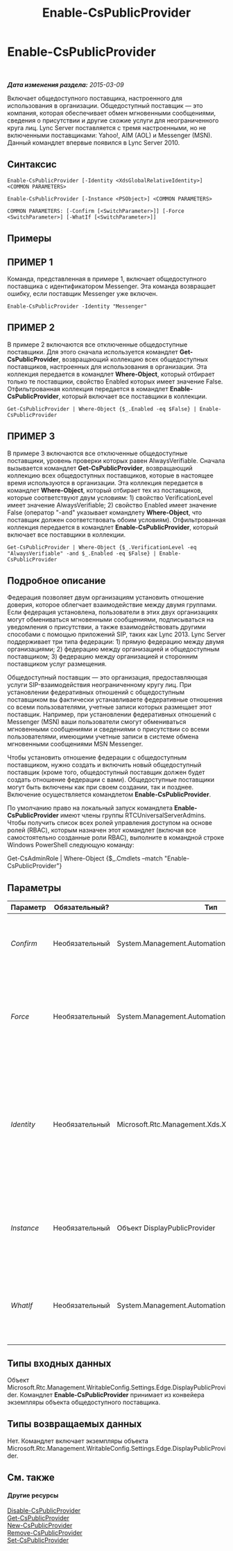 ﻿---
title: Enable-CsPublicProvider
TOCTitle: Enable-CsPublicProvider
ms:assetid: 98370dfd-9a53-41a8-a1f3-bb7a516c3c5e
ms:mtpsurl: https://technet.microsoft.com/ru-ru/library/Gg398780(v=OCS.15)
ms:contentKeyID: 49310603
ms.date: 05/19/2016
mtps_version: v=OCS.15
ms.translationtype: HT
---

# Enable-CsPublicProvider

 

_**Дата изменения раздела:** 2015-03-09_

Включает общедоступного поставщика, настроенного для использования в организации. Общедоступный поставщик — это компания, которая обеспечивает обмен мгновенными сообщениями, сведения о присутствии и другие схожие услуги для неограниченного круга лиц. Lync Server поставляется с тремя настроенными, но не включенными поставщиками: Yahoo\!, AIM (AOL) и Messenger (MSN). Данный командлет впервые появился в Lync Server 2010.

## Синтаксис

    Enable-CsPublicProvider [-Identity <XdsGlobalRelativeIdentity>] <COMMON PARAMETERS>

    Enable-CsPublicProvider [-Instance <PSObject>] <COMMON PARAMETERS>

    COMMON PARAMETERS: [-Confirm [<SwitchParameter>]] [-Force <SwitchParameter>] [-WhatIf [<SwitchParameter>]]

## Примеры

## ПРИМЕР 1

Команда, представленная в примере 1, включает общедоступного поставщика с идентификатором Messenger. Эта команда возвращает ошибку, если поставщик Messenger уже включен.

    Enable-CsPublicProvider -Identity "Messenger"

## ПРИМЕР 2

В примере 2 включаются все отключенные общедоступные поставщики. Для этого сначала используется командлет **Get-CsPublicProvider**, возвращающий коллекцию всех общедоступных поставщиков, настроенных для использования в организации. Эта коллекция передается в командлет **Where-Object**, который отбирает только те поставщики, свойство Enabled которых имеет значение False. Отфильтрованная коллекция передается в командлет **Enable-CsPublicProvider**, который включает все поставщики в коллекции.

    Get-CsPublicProvider | Where-Object {$_.Enabled -eq $False} | Enable-CsPublicProvider

## ПРИМЕР 3

В примере 3 включаются все отключенные общедоступные поставщики, уровень проверки которых равен AlwaysVerifiable. Сначала вызывается командлет **Get-CsPublicProvider**, возвращающий коллекцию всех общедоступных поставщиков, которые в настоящее время используются в организации. Эта коллекция передается в командлет **Where-Object**, который отбирает тех из поставщиков, которые соответствуют двум условиям: 1) свойство VerificationLevel имеет значение AlwaysVerifiable; 2) свойство Enabled имеет значение False (оператор "-and" указывает командлету **Where-Object**, что поставщик должен соответствовать обоим условиям). Отфильтрованная коллекция передается в командлет **Enable-CsPublicProvider**, который включает все поставщики в коллекции.

    Get-CsPublicProvider | Where-Object {$_.VerificationLevel -eq "AlwaysVerifiable" -and $_.Enabled -eq $False} | Enable-CsPublicProvider

## Подробное описание

Федерация позволяет двум организациям установить отношение доверия, которое облегчает взаимодействие между двумя группами. Если федерация установлена, пользователи в этих двух организациях могут обмениваться мгновенными сообщениями, подписываться на уведомления о присутствии, а также взаимодействовать другими способами с помощью приложений SIP, таких как Lync 2013. Lync Server поддерживает три типа федерации: 1) прямую федерацию между двумя организациями; 2) федерацию между организацией и общедоступным поставщиком; 3) федерацию между организацией и сторонним поставщиком услуг размещения.

Общедоступный поставщик — это организация, предоставляющая услуги SIP-взаимодействия неограниченному кругу лиц. При установлении федеративных отношений с общедоступным поставщиком вы фактически устанавливаете федеративные отношения со всеми пользователями, учетные записи которых размещает этот поставщик. Например, при установлении федеративных отношений с Messenger (MSN) ваши пользователи смогут обмениваться мгновенными сообщениями и сведениями о присутствии со всеми пользователями, имеющими учетные записи в системе обмена мгновенными сообщениями MSN Messenger.

Чтобы установить отношение федерации с общедоступным поставщиком, нужно создать и включить новый общедоступный поставщик (кроме того, общедоступный поставщик должен будет создать отношение федерации с вами). Общедоступные поставщики могут быть включены как при своем создании, так и позднее. Включение осуществляется командлетом **Enable-CsPublicProvider**.

По умолчанию право на локальный запуск командлета **Enable-CsPublicProvider** имеют члены группы RTCUniversalServerAdmins. Чтобы получить список всех ролей управления доступом на основе ролей (RBAC), которым назначен этот командлет (включая все самостоятельно созданные роли RBAC), выполните в командной строке Windows PowerShell следующую команду:

Get-CsAdminRole | Where-Object {$\_.Cmdlets –match "Enable-CsPublicProvider"}

## Параметры


<table>
<colgroup>
<col style="width: 25%" />
<col style="width: 25%" />
<col style="width: 25%" />
<col style="width: 25%" />
</colgroup>
<thead>
<tr class="header">
<th>Параметр</th>
<th>Обязательный?</th>
<th>Тип</th>
<th>Описание</th>
</tr>
</thead>
<tbody>
<tr class="odd">
<td><p><em>Confirm</em></p></td>
<td><p>Необязательный</p></td>
<td><p>System.Management.Automation.SwitchParameter</p></td>
<td><p>Запрашивает подтверждение перед выполнением команды.</p></td>
</tr>
<tr class="even">
<td><p><em>Force</em></p></td>
<td><p>Необязательный</p></td>
<td><p>System.Management.Automation.SwitchParameter</p></td>
<td><p>Подавляет отображение любых сообщений о некритических ошибках, которые могут возникать при выполнении этой команды.</p></td>
</tr>
<tr class="odd">
<td><p><em>Identity</em></p></td>
<td><p>Необязательный</p></td>
<td><p>Microsoft.Rtc.Management.Xds.XdsGlobalRelativeIdentity</p></td>
<td><p>Уникальный идентификатор включаемого общедоступного поставщика. Идентификатором обычно является название веб-сайта, предоставляющего услуги (например, Yahoo!, AOL или MSN).</p></td>
</tr>
<tr class="even">
<td><p><em>Instance</em></p></td>
<td><p>Необязательный</p></td>
<td><p>Объект DisplayPublicProvider</p></td>
<td><p>Позволяет передать в командлет ссылку на объект вместо задания значений отдельных параметров.</p></td>
</tr>
<tr class="odd">
<td><p><em>WhatIf</em></p></td>
<td><p>Необязательный</p></td>
<td><p>System.Management.Automation.SwitchParameter</p></td>
<td><p>Описывает, что произойдет при выполнении команды без реального выполнения команды.</p></td>
</tr>
</tbody>
</table>


## Типы входных данных

Объект Microsoft.Rtc.Management.WritableConfig.Settings.Edge.DisplayPublicProvider. Командлет **Enable-CsPublicProvider** принимает из конвейера экземпляры объекта общедоступного поставщика.

## Типы возвращаемых данных

Нет. Командлет включает экземпляры объекта Microsoft.Rtc.Management.WritableConfig.Settings.Edge.DisplayPublicProvider.

## См. также

#### Другие ресурсы

[Disable-CsPublicProvider](disable-cspublicprovider.md)  
[Get-CsPublicProvider](get-cspublicprovider.md)  
[New-CsPublicProvider](new-cspublicprovider.md)  
[Remove-CsPublicProvider](remove-cspublicprovider.md)  
[Set-CsPublicProvider](set-cspublicprovider.md)

